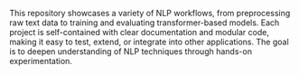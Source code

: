 This repository showcases a variety of NLP workflows, from preprocessing raw text data to training and evaluating transformer-based models. Each project is self-contained with clear documentation and modular code, making it easy to test, extend, or integrate into other applications. The goal is to deepen understanding of NLP techniques through hands-on experimentation.
